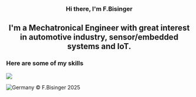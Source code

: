 <h3 align="center">
    Hi there, I'm F.Bisinger
</h3>

<h2 align="center">
I'm a Mechatronical Engineer with great interest in automotive industry, sensor/embedded systems and IoT.
</h2>

### Here are some of my skills
[![](https://skillicons.dev/icons?i=arduino,bash,c,cpp,css,docker,git,github,html,idea,java,js,latex,linux,matlab,maven,mysql,ps,php,py,flask,anaconda,pycharm,qt,raspberrypi,stackoverflow,visualstudio,vscode,autocad,blender)]()

![Germany](https://raw.githubusercontent.com/stevenrskelton/flag-icon/master/png/16/country-4x3/de.png "Germany")
© F.Bisinger 2025